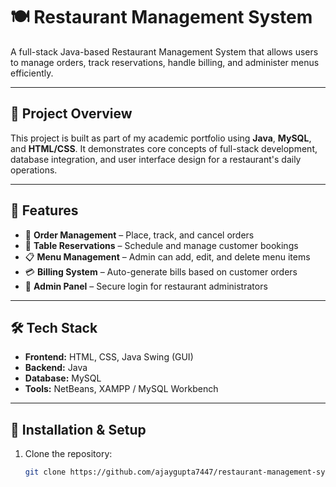 # 🍽️ Restaurant Management System

A full-stack Java-based Restaurant Management System that allows users to manage orders, track reservations, handle billing, and administer menus efficiently.

---

## 📌 Project Overview

This project is built as part of my academic portfolio using **Java**, **MySQL**, and **HTML/CSS**. It demonstrates core concepts of full-stack development, database integration, and user interface design for a restaurant's daily operations.

---

## 🚀 Features

- 🧾 **Order Management** – Place, track, and cancel orders
- 📅 **Table Reservations** – Schedule and manage customer bookings
- 📋 **Menu Management** – Admin can add, edit, and delete menu items
- 💳 **Billing System** – Auto-generate bills based on customer orders
- 🔐 **Admin Panel** – Secure login for restaurant administrators

---

## 🛠️ Tech Stack

- **Frontend:** HTML, CSS, Java Swing (GUI)
- **Backend:** Java
- **Database:** MySQL
- **Tools:** NetBeans, XAMPP / MySQL Workbench

---

## 💾 Installation & Setup

1. Clone the repository:
   ```bash
   git clone https://github.com/ajaygupta7447/restaurant-management-system.git
